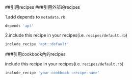 ##引用recipes
###引用外部的recipes

1.add depends to `metadata.rb`

```rb
depends 'apt'
```

2.include this recipe in your recipes(i.e. `recipes/default.rb`)
```rb
include_recipe 'apt::default'
```

###引用cookbook內的recipes

include this recipe in your recipes(i.e. `recipes/default.rb`)
```rb
include_recipe 'your-cookbook::recipe-name'
```
